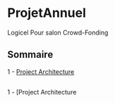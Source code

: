 # ProjetAnnuel

Logicel Pour salon Crowd-Fonding

## Sommaire

1 - [Project Architecture](#project-architecture)

## 
1 - [Project Architecture
